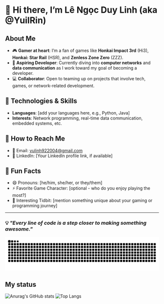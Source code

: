 # 👋 Hi there, I’m **Lê Ngọc Duy Linh** (aka **@YuilRin**)

## About Me  
- 🎮 **Gamer at heart**: I’m a fan of games like **Honkai Impact 3rd** (Hi3), **Honkai: Star Rail** (HSR), and **Zenless Zone Zero** (ZZZ).  
- 📘 **Aspiring Developer**: Currently diving into **computer networks** and **data communication** as I work toward my goal of becoming a developer.  
- 💻 **Collaborator**: Open to teaming up on projects that involve tech, games, or network-related development.

## 🔧 Technologies & Skills
- **Languages**: [add your languages here, e.g., Python, Java]
- **Interests**: Network programming, real-time data communication, embedded systems, etc.

## 💌 How to Reach Me
- 📧 Email: [vulinh922004@gmail.com](mailto:vulinh922004@gmail.com)
- 💼 LinkedIn: [Your LinkedIn profile link, if available]

## 🌟 Fun Facts
- 😄 Pronouns: [he/him, she/her, or they/them]
- ⚡ Favorite Game Character: [optional - who do you enjoy playing the most?]
- 🌌 Interesting Tidbit: [mention something unique about your gaming or programming journey]

---

### 💡 _"Every line of code is a step closer to making something awesome."_

![GitHub Snake Animation](https://github.com/YuilRin/YuilRin/blob/output/github-contribution-grid-snake.svg)
<!---
YuilRin/YuilRin is a ✨ special ✨ repository because its `README.md` (this file) appears on your GitHub profile.
You can click the Preview link to take a look at your changes.
--->

## My status
  ![Anurag's GitHub stats](https://github-readme-stats.vercel.app/api?username=YuilRin&show_icons=true&theme=tokyonight)
  ![Top Langs](https://github-readme-stats.vercel.app/api/top-langs/?username=YuilRin&layout=compact)
<!---
